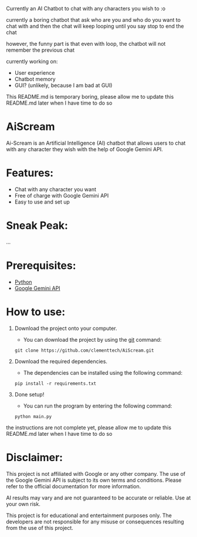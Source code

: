 Currently an AI Chatbot to chat with any characters you wish to :o

currently a boring chatbot that ask who are you and who do you want to chat with
and then the chat will keep looping until you say stop to end the chat

however, the funny part is that even with loop, the chatbot will not remember the previous chat

currently working on:
- User experience
- Chatbot memory
- GUI? (unlikely, because I am bad at GUI)

This README.md is temporary boring, please allow me to update this README.md later when I have time to do so

# AiScream
Ai-Scream is an Artificial Intelligence (AI) chatbot that allows users to chat with any character they wish with the help of Google Gemini API.

# Features:
- Chat with any character you want
- Free of charge with Google Gemini API
- Easy to use and set up

# Sneak Peak:
...

# Prerequisites:
- [Python](https://www.python.org/downloads/)
- [Google Gemini API](https://ai.google.dev/gemini-api/docs)

# How to use:
1. Download the project onto your computer.
    - You can download the project by using the [git](https://git-scm.com/downloads) command:
    ```
    git clone https://github.com/clementtech/AiScream.git
    ```

2. Download the required dependencies.
    - The dependencies can be installed using the following command:
    ```
    pip install -r requirements.txt
    ```
3. Done setup!
    - You can run the program by entering the following command:
    ```
    python main.py
    ```

the instructions are not complete yet, please allow me to update this README.md later when I have time to do so





# Disclaimer:
This project is not affiliated with Google or any other company. The use of the Google Gemini API is subject to its own terms and conditions. Please refer to the official documentation for more information.

AI results may vary and are not guaranteed to be accurate or reliable. Use at your own risk.

This project is for educational and entertainment purposes only. The developers are not responsible for any misuse or consequences resulting from the use of this project.
